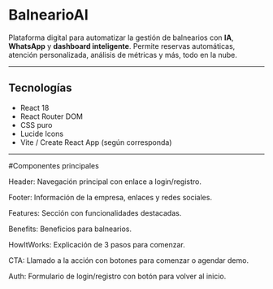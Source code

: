 # BalnearioAI

Plataforma digital para automatizar la gestión de balnearios con **IA**, **WhatsApp** y **dashboard inteligente**. Permite reservas automáticas, atención personalizada, análisis de métricas y más, todo en la nube.

---

## Tecnologías

- React 18
- React Router DOM
- CSS puro
- Lucide Icons
- Vite / Create React App (según corresponda)

---

#Componentes principales

Header: Navegación principal con enlace a login/registro.

Footer: Información de la empresa, enlaces y redes sociales.

Features: Sección con funcionalidades destacadas.

Benefits: Beneficios para balnearios.

HowItWorks: Explicación de 3 pasos para comenzar.

CTA: Llamado a la acción con botones para comenzar o agendar demo.

Auth: Formulario de login/registro con botón para volver al inicio.
